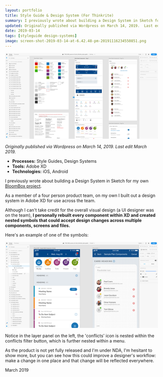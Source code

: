 ```yaml
---
layout: portfolio
title: Style Guide & Design System (For Thinkrite)
summary: I previously wrote about building a Design System in Sketch for my own Bloombox project.  Although I can't take credit for the overall visual design here (a UI designer was on the team), I rebuilt every component within XD and created nested symbols that could accept design changes across multiple components, screens and files.
updated: Originally published via Wordpress on March 14, 2019.  Last edit March 2019.
date: 2019-03-14
tags: [styleguide design-systems]
image: screen-shot-2019-03-14-at-6.42.48-pm-20191116234550851.png
---
```


![screen-shot-2019-03-14-at-6.42.48-pm-20191116234550851.png](2019-03-14-style-guide/screen-shot-2019-03-14-at-6.42.48-pm-20191116234550851.png)

*Originally published via Wordpress on March 14, 2019.*
*Last edit March 2019.*

- **Processes:** Style Guides, Design Systems
- **Tools:** Adobe XD
- **Technologies:** iOS, Android

I previously wrote about building a Design System in Sketch for my own [BloomBox project](http://jasonmjam.es/portfolio/bloombox-design-sprint/).

As a member of a four person product team, on my own I built out a design system in Adobe XD for use across the team.

Although I can't take credit for the overall visual design (a UI designer was on the team), **I personally rebuilt every component within XD and created nested symbols that could accept design changes across multiple components, screens and files.**

Here's an example of one of the symbols:

![screen-shot-2019-03-14-at-6.45.02-pm.png](2019-03-14-style-guide/screen-shot-2019-03-14-at-6.45.02-pm.png)

Notice in the layer panel on the left, the 'conflicts' icon is nested within the conflicts filter button, which is further nested within a menu.

As the product is not yet fully released and I'm under NDA, I'm hesitant to show more, but you can see how this could improve a designer's workflow: make a change in one place and that change will be reflected everywhere.

March 2019
